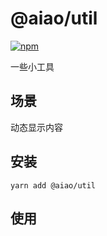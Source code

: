 # @aiao/util

[![npm](https://img.shields.io/npm/v/@aiao/util?style=flat-square)](https://www.npmjs.com/@aiao/util)

一些小工具

## 场景

动态显示内容

## 安装

```console
yarn add @aiao/util
```

## 使用
